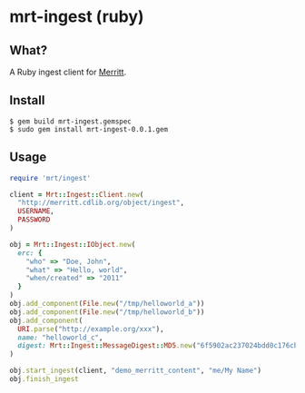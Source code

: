 # mrt-ingest (ruby)

## What?

A Ruby ingest client for [Merritt](https://merritt.cdlib.org/).

## Install

```
$ gem build mrt-ingest.gemspec
$ sudo gem install mrt-ingest-0.0.1.gem
```

## Usage

```ruby
require 'mrt/ingest'

client = Mrt::Ingest::Client.new(
  "http://merritt.cdlib.org/object/ingest",
  USERNAME,
  PASSWORD
)

obj = Mrt::Ingest::IObject.new(
  erc: {
    "who" => "Doe, John",
    "what" => "Hello, world",
    "when/created" => "2011"
  }
)
obj.add_component(File.new("/tmp/helloworld_a"))
obj.add_component(File.new("/tmp/helloworld_b"))
obj.add_component(
  URI.parse("http://example.org/xxx"),
  name: "helloworld_c",
  digest: Mrt::Ingest::MessageDigest::MD5.new("6f5902ac237024bdd0c176cb93063dc4")
)

obj.start_ingest(client, "demo_merritt_content", "me/My Name")
obj.finish_ingest
```
